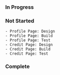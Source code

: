 ### In Progress
### Not Started
    - Profile Page: Design
    - Profile Page: Build
    - Profile Page: Test
    - Credit Page: Design
    - Credit Page: Build
    - Credit Page: Test
### Complete